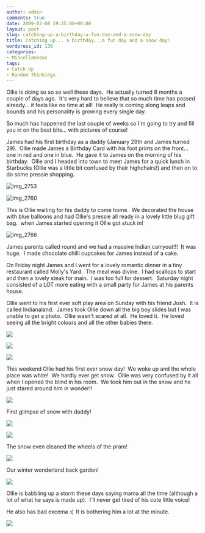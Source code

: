 ```yaml
---
author: admin
comments: true
date: 2009-02-08 19:25:00+00:00
layout: post
slug: catching-up-a-birthday-a-fun-day-and-a-snow-day
title: Catching up... a birthday...a fun day and a snow day!
wordpress_id: 136
categories:
- Miscellaneous
tags:
- Catch Up
- Random Thinkings
---
```


Ollie is doing so so so well these days.  He actually turned 8 months a couple of days ago.  It's very hard to believe that so much time has passed already... it feels like no time at all!  He really is coming along leaps and bounds and his personality is growing every single day.  
  
So much has happened the last couple of weeks so I'm going to try and fill you in on the best bits... with pictures of course!  
  
James had his first birthday as a daddy (January 29th and James turned 29).  Ollie made James a Birthday Card with his foot prints on the front... one in red and one in blue.  He gave it to James on the morning of his birthday.  Ollie and I headed into town to meet James for a quick lunch in Starbucks (Ollie was a little bit confused by their highchairs!) and then on to do some pressie shopping.  


![img_2753](http://bumpbabybeyond.files.wordpress.com/2009/02/img_2753.jpg)

  


![img_2760](http://bumpbabybeyond.files.wordpress.com/2009/02/img_2760.jpg)

  


This is Ollie waiting for his daddy to come home.  We decorated the house with blue balloons and had Ollie's pressie all ready in a lovely little blug gift bag.  when James started opening it Ollie got stuck in!

  


![img_2766](http://bumpbabybeyond.files.wordpress.com/2009/02/img_2766.jpg)

  


James parents called round and we had a massive Indian carryout!!!  It was huge.  I made chocolate chilli cupcakes for James instead of a cake.

  


On Friday night James and I went for a lovely romantic dinner in a tiny restaurant called Molly's Yard.  The meal was divine.  I had scallops to start and then a lovely steak for main.  I was too full for dessert.  Saturday night consisted of a LOT more eating with a small party for James at his parents house.

  


Ollie went to his first ever soft play area on Sunday with his friend Josh.  It is called Indianaland.  James took Ollie down all the big boy slides but I was unable to get a photo.  Ollie wasn't scared at all.  He loved it.  He loved seeing all the bright colours and all the other babies there.

  


![](http://farm4.static.flickr.com/3431/3262404947_f408c22a37.jpg)

  


![](http://farm4.static.flickr.com/3460/3263227184_327801a583.jpg)

  


![](http://farm4.static.flickr.com/3327/3263232260_0ed4d85118.jpg)

  


This weekend Ollie had his first ever snow day!  We woke up and the whole place was white!  We hardly ever get snow.  Ollie was very confused by it all when I opened the blind in his room.  We took him out in the snow and he just stared around him in wonder!!

  


![](http://farm4.static.flickr.com/3406/3263247134_d0b07fa3df.jpg)

  


First glimpse of snow with daddy!

  


![](http://farm4.static.flickr.com/3487/3262427265_e3c0e32846.jpg)

  


![](http://farm4.static.flickr.com/3386/3263254552_155af55a5d.jpg)

  


The snow even cleaned the wheels of the pram!

  


![](http://farm4.static.flickr.com/3459/3262424157_571c3f8a82.jpg)

  


Our winter wonderland back garden!

  


![](http://farm4.static.flickr.com/3012/3262422489_9a73351963.jpg)

  


Ollie is babbling up a storm these days saying mama all the time (although a lot of what he says is made up).  I'll never get tired of his cute little voice!

  


He also has bad excema :(  It is bothering him a lot at the minute.

  


  


![](https://blogger.googleusercontent.com/tracker/251139911615938991-4720664892343348655?l=www.outmumbered.com)
